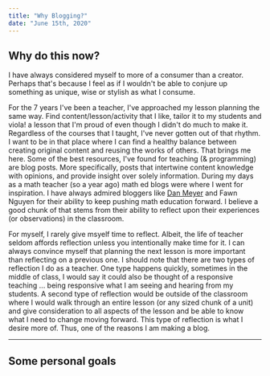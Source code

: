 ```yaml
---
title: "Why Blogging?"
date: "June 15th, 2020"
---
```


## Why do this now?

I have always considered myself to more of a consumer than a creator.  Perhaps that's because I feel as if I wouldn't be able to conjure up something as unique, wise or stylish as what I consume.  

For the 7 years I've been a teacher, I've approached my lesson planning the same way. Find content/lesson/activity that I like, tailor it to my students and viola! a lesson that I'm proud of even though I didn't do much to make it.  Regardless of the courses that I taught, I've never gotten out of that rhythm. I want to be in that place where I can find a healthy balance between creating original content and reusing the works of others. That brings me here.  Some of the best resources, I've found for teaching (& programming) are blog posts.  More specifically, posts that intertwine content knowledge with opinions, and provide insight over solely information. During my days as a math teacher (so a year ago) math ed blogs were where I went for inspiration.  I have always admired bloggers like [Dan Meyer](https://blog.mrmeyer.com) and Fawn Nguyen for their ability to keep pushing math education forward.  I believe a good chunk of that stems from their ability to reflect upon their experiences (or observations) in the classroom.  

For myself, I rarely give msyelf time to reflect.  Albeit, the life of teacher seldom affords reflection unless you intentionally make time for it.  I can always convince myself that planning the next lesson is more important than reflecting on a previous one.  I should note that there are two types of reflection I do as a teacher.  One type happens quickly, sometimes in the middle of class, I would say it could also be thought of a responsive teaching ... being responsive what I am seeing and hearing from my students.  A second type of reflection would be outside of the classroom where I would walk through an entire lesson (or any sized chunk of a unit) and give consideration to all aspects of the lesson and be able to know what I need to change moving forward.  This type of reflection is what I desire more of.  Thus, one of the reasons I am making a blog.  

***

## Some personal goals



